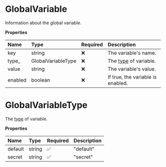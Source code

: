 # GlobalVariable

Information about the global variable.

**Properties**

| Name    | Type               | Required | Description                                                                                           |
| :------ | :----------------- | :------- | :---------------------------------------------------------------------------------------------------- |
| key     | string             | ❌       | The variable's name.                                                                                  |
| type\_  | GlobalVariableType | ❌       | The [type](https://learning.postman.com/docs/sending-requests/variables/#variable-types) of variable. |
| value   | string             | ❌       | The variable's value.                                                                                 |
| enabled | boolean            | ❌       | If true, the variable is enabled.                                                                     |

# GlobalVariableType

The [type](https://learning.postman.com/docs/sending-requests/variables/#variable-types) of variable.

**Properties**

| Name    | Type   | Required | Description |
| :------ | :----- | :------- | :---------- |
| default | string | ✅       | "default"   |
| secret  | string | ✅       | "secret"    |

<!-- This file was generated by liblab | https://liblab.com/ -->
